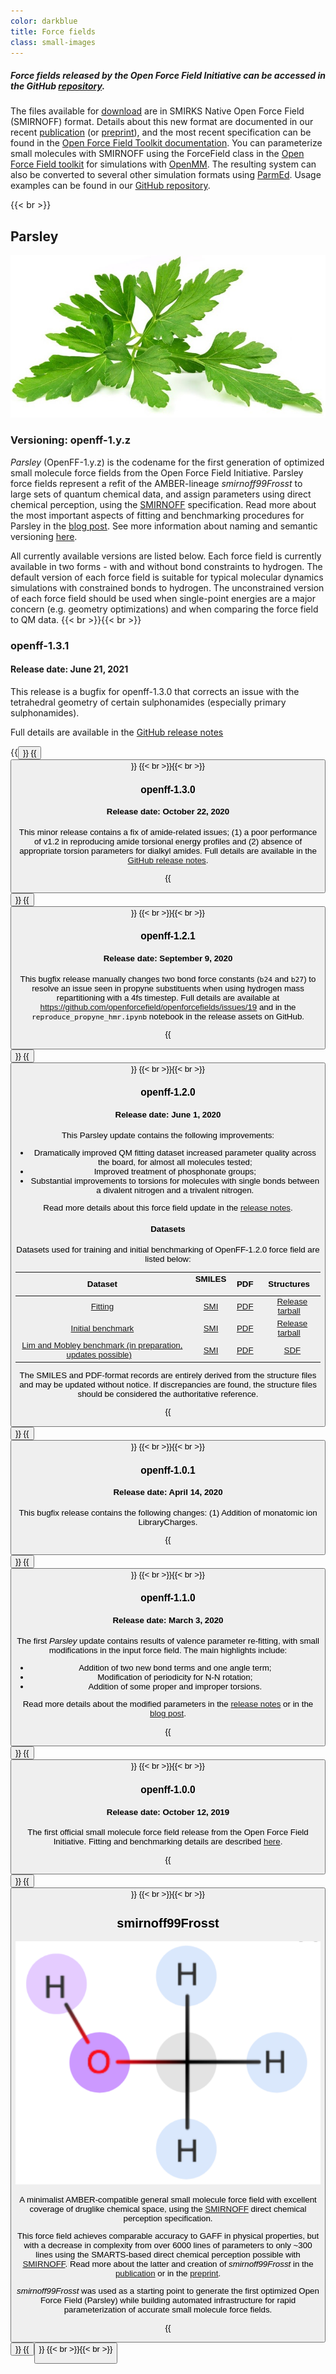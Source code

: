 ```yaml
---
color: darkblue
title: Force fields
class: small-images
---
```



##### Force fields released by the Open Force Field Initiative can be accessed in the GitHub [repository](https://github.com/openforcefield/openforcefields).

The files available for [download](https://github.com/openforcefield/openforcefields/releases) are in SMIRKS Native Open Force Field (SMIRNOFF) format. Details about this new format are documented in our recent [publication](https://www.doi.org/10.1021/acs.jctc.8b00640) (or [preprint](https://doi.org/10.1101/286542)), and the most recent specification can be found in the [Open Force Field Toolkit documentation](https://open-forcefield-toolkit.readthedocs.io/en/latest/smirnoff.html). You can parameterize small molecules with SMIRNOFF using the ForceField class in the [Open Force Field toolkit](https://github.com/openforcefield/openforcefield) for simulations with [OpenMM](http://openmm.org/). The resulting system can also be converted to several other simulation formats using [ParmEd](http://parmed.github.io/ParmEd/html/index.html). Usage examples can be found in our [GitHub repository](https://github.com/openforcefield/openforcefield/tree/master/examples).

{{< br >}}
## Parsley ##
![Parsley](img/parsley.jpg)
### Versioning: openff-1.y.z ###

_Parsley_ (OpenFF-1.y.z) is the codename for the first generation of optimized small molecule force fields from the Open Force Field Initiative. Parsley force fields represent a refit of the AMBER-lineage _smirnoff99Frosst_ to large sets of quantum chemical data, and assign parameters using direct chemical perception, using the [SMIRNOFF](https://open-forcefield-toolkit.readthedocs.io/en/latest/smirnoff.html) specification. Read more about the most important aspects of fitting and benchmarking procedures for Parsley in the [blog post](/community/news/general/introducing-openforcefield-1.0/). See more information about naming and semantic versioning [here](/force-fields/versioning/).

All currently available versions are listed below. Each force field is currently available in two forms - with and without bond constraints to hydrogen. The default version of each force field is suitable for typical molecular dynamics simulations with constrained bonds to hydrogen. The unconstrained version of each force field should be used when single-point energies are a major concern (e.g. geometry optimizations) and when comparing the force field to QM data.
{{< br >}}{{< br >}}
### openff-1.3.1 ###

#### Release date: June 21, 2021

This release is a bugfix for openff-1.3.0 that corrects an issue with the tetrahedral geometry of certain sulphonamides (especially primary sulphonamides).

Full details are available in the [GitHub release notes](https://github.com/openforcefield/openff-forcefields/releases/tag/1.3.1-alpha.1)

{{<button href="https://github.com/openforcefield/openforcefield-forcebalance/releases/tag/v1.3.1" text="GitHub" >}}
{{<button href="https://zenodo.org/record/5009058" text="DOI" >}}
{{< br >}}{{< br >}}


### openff-1.3.0 ###

#### Release date: October 22, 2020

This minor release contains a fix of amide-related issues; (1) a poor performance of v1.2 in reproducing amide torsional energy profiles and (2) absence of appropriate torsion parameters for dialkyl amides.
Full details are available in the [GitHub release notes](https://github.com/openforcefield/openforcefield-forcebalance/releases/tag/v1.3.0).

{{<button href="https://github.com/openforcefield/openforcefield-forcebalance/releases/tag/v1.3.0" text="GitHub" >}}
{{<button href="https://zenodo.org/record/4118484" text="DOI" >}}
{{< br >}}{{< br >}}
### openff-1.2.1 ###

#### Release date: September 9, 2020

This bugfix release manually changes two bond force constants (`b24` and `b27`) to resolve an issue seen in propyne substituents when using hydrogen mass repartitioning with a 4fs timestep. Full details are available at https://github.com/openforcefield/openforcefields/issues/19 and in the `reproduce_propyne_hmr.ipynb` notebook in the release assets on GitHub.

{{<button href="https://github.com/openforcefield/openforcefields/releases/tag/1.2.1" text="GitHub" >}}
{{<button href="https://zenodo.org/record/4021623" text="DOI" >}}
{{< br >}}{{< br >}}
### openff-1.2.0 ###

#### Release date: June 1, 2020

This Parsley update contains the following improvements:

- Dramatically improved QM fitting dataset increased parameter quality across the board, for almost all molecules tested;
- Improved treatment of phosphonate groups;
- Substantial improvements to torsions for molecules with single bonds between a divalent nitrogen and a trivalent nitrogen.

Read more details about this force field update in the [release notes](https://github.com/openforcefield/openforcefield-forcebalance/releases/tag/v1.2.0).

#### Datasets

Datasets used for training and initial benchmarking of OpenFF-1.2.0 force field are listed below:

| Dataset | SMILES  &ensp; |  PDF |   Structures |
|---------|--------|-----|------------|
| [Fitting](https://github.com/openforcefield/openforcefield-forcebalance/releases/tag/v1.2.0) | [SMI](https://github.com/openforcefield/openforcefield-forcebalance/releases/download/v1.2.0/training_unique_molecules.smi) | [PDF](https://github.com/openforcefield/openforcefield-forcebalance/releases/download/v1.2.0/training_unique_molecules.pdf) |  &ensp; [Release tarball](https://github.com/openforcefield/openforcefield-forcebalance/releases/download/v1.2.0/release_1.2.0.tar.gz) |
| [Initial benchmark](https://github.com/openforcefield/openforcefield-forcebalance/releases/tag/v1.2.0) | [SMI](https://github.com/openforcefield/release-1-benchmarking/releases/download/v1.0.0/full_set_unique_molecules.smi) | [PDF](https://github.com/openforcefield/release-1-benchmarking/releases/download/v1.0.0/full_set_unique_molecules.pdf) |  &ensp; [Release tarball](https://github.com/openforcefield/release-1-benchmarking/releases/download/v1.0.0/release-1-QM-benchmark.tar.gz) |
| [Lim and Mobley benchmark (in preparation, updates possible)](https://chemrxiv.org/articles/Benchmark_Assessment_of_Molecular_Geometries_and_Energies_from_Small_Molecule_Force_Fields/12551867/1) &ensp; | [SMI](https://github.com/MobleyLab/benchmarkff/blob/91476147f35579bc52bf984839fd20c72a61d76d/molecules/set_v03_non_redundant/trim3_full_qcarchive.smi)  | [PDF](https://github.com/MobleyLab/benchmarkff/raw/91476147f35579bc52bf984839fd20c72a61d76d/molecules/set_v03_non_redundant/trim3_full_qcarchive.pdf)   | &ensp; [SDF](https://github.com/MobleyLab/benchmarkff/raw/91476147f35579bc52bf984839fd20c72a61d76d/molecules/set_v03_non_redundant/trim3_full_qcarchive.sdf) |

The SMILES and PDF-format records are entirely derived from the structure files and may be updated without notice. If discrepancies are found, the structure files should be considered the authoritative reference.  


{{<button href="https://github.com/openforcefield/openforcefields/releases/tag/1.1.1" text="GitHub" >}}
{{<button href="https://zenodo.org/record/3872244" text="DOI" >}}
{{< br >}}{{< br >}}
### openff-1.0.1 ###

#### Release date: April 14, 2020

This bugfix release contains the following changes: (1) Addition of monatomic ion LibraryCharges.

{{<button href="https://github.com/openforcefield/openforcefields/releases/tag/1.0.1" text="GitHub" >}}
{{<button href="https://zenodo.org/record/3751812" text="DOI" >}}
{{< br >}}{{< br >}}
### openff-1.1.0 ###

#### Release date: March 3, 2020

The first _Parsley_ update contains results of valence parameter re-fitting, with small modifications in the input force field. The main highlights include:

- Addition of two new bond terms and one angle term;
- Modification of periodicity for N-N rotation;
- Addition of some proper and improper torsions.

Read more details about the modified parameters in the [release notes](https://github.com/openforcefield/openforcefield-forcebalance/releases/tag/v1.1.0) or in the [blog post](/community/news/science-updates/v1.1.0-parsley-update-2020-03-03/).

{{<button href="https://github.com/openforcefield/openforcefields/releases/tag/1.1.0" text="GitHub" >}}
{{<button href="https://zenodo.org/record/3695094" text="DOI" >}}
{{< br >}}{{< br >}}
### openff-1.0.0 ###

#### Release date: October 12, 2019

The first official small molecule force field release from the Open Force Field Initiative. Fitting and benchmarking details are described [here](/community/news/general/introducing-openforcefield-1.0/).

{{<button href="https://github.com/openforcefield/openforcefields/releases/tag/1.1.0" text="GitHub" >}}
{{<button href="https://zenodo.org/record/3483227" text="DOI" >}}
{{< br >}}{{< br >}}

## smirnoff99Frosst ##

![smirnoff99Frosst](img/smirnoff99frosst.png)

A minimalist AMBER-compatible general small molecule force field with excellent coverage of druglike chemical space, using the [SMIRNOFF](https://open-forcefield-toolkit.readthedocs.io/en/0.3.0/smirnoff.html) direct chemical perception specification.

This force field achieves comparable accuracy to GAFF in physical properties, but with a decrease in complexity from over 6000 lines of parameters to only ~300 lines using the SMARTS-based direct chemical perception possible with [SMIRNOFF](https://open-forcefield-toolkit.readthedocs.io/en/topology/smirnoff.html). Read more about the latter and creation of _smirnoff99Frosst_ in the [publication](https://pubs.acs.org/doi/10.1021/acs.jctc.8b00640) or in the [preprint](https://doi.org/10.1101/286542).

_smirnoff99Frosst_ was used as a starting point to generate the first optimized Open Force Field (Parsley) while building automated infrastructure for rapid parameterization of accurate small molecule force fields.

{{<button href="https://github.com/openforcefield/smirnoff99Frosst" text="GitHub" >}}
{{<button href="https://doi.org/10.5281/zenodo.3351714" text="DOI" >}}
{{< br >}}{{< br >}}
